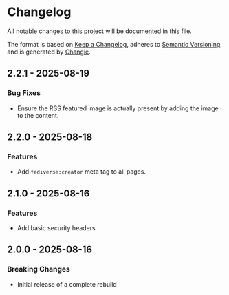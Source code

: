 # Changelog
All notable changes to this project will be documented in this file.

The format is based on [Keep a Changelog](https://keepachangelog.com/en/1.0.0/),
adheres to [Semantic Versioning](https://semver.org/spec/v2.0.0.html),
and is generated by [Changie](https://github.com/miniscruff/changie).


## 2.2.1 - 2025-08-19

### Bug Fixes

* Ensure the RSS featured image is actually present by adding the image to the content.

## 2.2.0 - 2025-08-18

### Features

* Add `fediverse:creator` meta tag to all pages.

## 2.1.0 - 2025-08-16

### Features

* Add basic security headers

## 2.0.0 - 2025-08-16

### Breaking Changes

* Initial release of a complete rebuild
